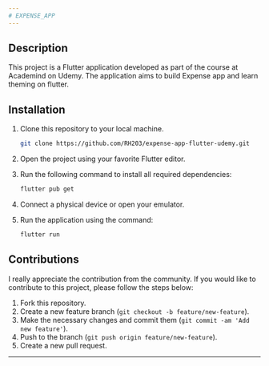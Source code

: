 ```yaml
---
# EXPENSE_APP
---
```


## Description

This project is a Flutter application developed as part of the course at Academind on Udemy. The application aims to build Expense app and learn theming on flutter.

## Installation

1. Clone this repository to your local machine.

   ```bash
   git clone https://github.com/RH203/expense-app-flutter-udemy.git
   ```

2. Open the project using your favorite Flutter editor.

3. Run the following command to install all required dependencies:

   ```bash
   flutter pub get
   ```

4. Connect a physical device or open your emulator.

5. Run the application using the command:
   ```bash
   flutter run
   ```

## Contributions

I really appreciate the contribution from the community. If you would like to contribute to this project, please follow the steps below:

1. Fork this repository.
2. Create a new feature branch (`git checkout -b feature/new-feature`).
3. Make the necessary changes and commit them (`git commit -am 'Add new feature'`).
4. Push to the branch (`git push origin feature/new-feature`).
5. Create a new pull request.

---
